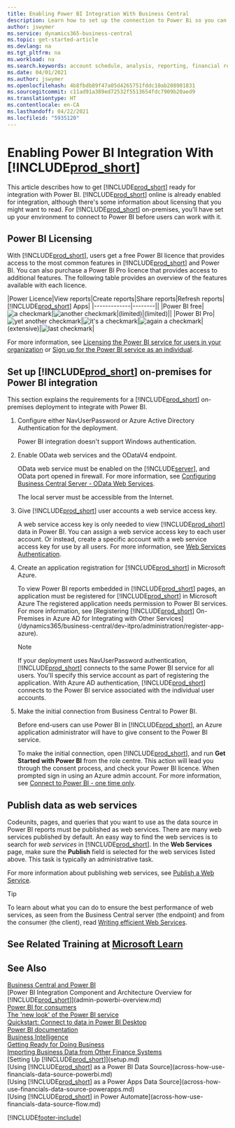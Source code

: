 ```yaml
---
title: Enabling Power BI Integration With Business Central
description: Learn how to set up the connection to Power Bi so you can get insights, business intelligence, and KPIs from your Business Central data with the Business Central apps for Power BI.
author: jswymer
ms.service: dynamics365-business-central
ms.topic: get-started-article
ms.devlang: na
ms.tgt_pltfrm: na
ms.workload: na
ms.search.keywords: account schedule, analysis, reporting, financial report, business intelligence, KPI
ms.date: 04/01/2021
ms.author: jswymer
ms.openlocfilehash: 4b8fbdb89f47a05d4265751fddc10ab208901831
ms.sourcegitcommit: c11ad91a389ed72532f5513654fdc7909b20aed9
ms.translationtype: HT
ms.contentlocale: en-CA
ms.lasthandoff: 04/22/2021
ms.locfileid: "5935120"
---
```

# <a name="enabling-power-bi-integration-with-prod_short"></a>Enabling Power BI Integration With [!INCLUDE[prod_short](includes/prod_short.md)]

This article describes how to get [!INCLUDE[prod_short](includes/prod_short.md)] ready for integration with Power BI. [!INCLUDE[prod_short](includes/prod_short.md)] online is already enabled for integration, although there's some information about licensing that you might want to read. For [!INCLUDE[prod_short](includes/prod_short.md)] on-premises, you'll have set up your environment to connect to Power BI before users can work with it.

## <a name="power-bi-licensing"></a><a name="license"></a>Power BI Licensing

With [!INCLUDE[prod_short](includes/prod_short.md)], users get a free Power BI licence that provides access to the most common features in [!INCLUDE[prod_short](includes/prod_short.md)] and Power BI. You can also purchase a Power BI Pro licence that provides access to additional features. The following table provides an overview of the features available with each licence.

|Power Licence|View reports|Create reports|Share reports|Refresh reports| [!INCLUDE[prod_short](includes/prod_short.md)] Apps|
|-------------|--------||
|Power BI free|![a checkmark](media/check.png)|![another checkmark](media/check.png)|(limited)|(limited)||
|Power BI Pro|![yet another checkmark](media/check.png)|![it's a checkmark](media/check.png)|![again a checkmark](media/check.png)|(extensive)|![last checkmark](media/check.png)|

For more information, see [Licensing the Power BI service for users in your organization](/power-bi/admin/service-admin-licensing-organization) or [Sign up for the Power BI service as an individual](/power-bi/fundamentals/service-self-service-signup-for-power-bi).

## <a name="set-up-prod_short-on-premises-for-power-bi-integration"></a><a name="setup"></a>Set up [!INCLUDE[prod_short](includes/prod_short.md)] on-premises for Power BI integration

This section explains the requirements for a [!INCLUDE[prod_short](includes/prod_short.md)] on-premises deployment to integrate with Power BI.

1. Configure either NavUserPassword or Azure Active Directory Authentication for the deployment.

    Power BI integration doesn't support Windows authentication.  

2. Enable OData web services and the ODataV4 endpoint.

    OData web service must be enabled on the [!INCLUDE[server](includes/server.md)], and OData port opened in firewall. For more information, see [Configuring Business Central Server - OData Web Services](/dynamics365/business-central/dev-itpro/administration/configure-server-instance#ODataServices).

    The local server must be accessible from the Internet.

3. Give [!INCLUDE[prod_short](includes/prod_short.md)] user accounts a web service access key.

    A web service access key is only needed to view [!INCLUDE[prod_short](includes/prod_short.md)] data in Power BI. You can assign a web service access key to each user account. Or instead, create a specific account with a web service access key for use by all users. For more information, see [Web Services Authentication](/dynamics365/business-central/dev-itpro/webservices/web-services-authentication#generate-a-web-service-access-key).

    <!--
    > [!IMPORTANT]
    > With [!INCLUDE[prod_short](../developer/includes/prod_short.md)] online, the use of access keys (Basic Auth) for web service authentication is [deprecated](../upgrade/deprecated-features-w1.md#accesskeys). We recommend that you use OAuth2 instead. For more information, see [Using OAuth to Authorize Business Central Web Services](../webservices/authenticate-web-services-using-oauth.md).-->

4. Create an application registration for [!INCLUDE[prod_short](includes/prod_short.md)] in Microsoft Azure.

    To view Power BI reports embedded in [!INCLUDE[prod_short](includes/prod_short.md)] pages, an application must be registered for [!INCLUDE[prod_short](includes/prod_short.md)] in Microsoft Azure The registered application needs permission to Power BI services. For more information, see [Registering [!INCLUDE[prod_short](includes/prod_short.md)] On-Premises in Azure AD for Integrating with Other Services](/dynamics365/business-central/dev-itpro/administration/register-app-azure).

    > [!NOTE]
    > If your deployment uses NavUserPassword authentication, [!INCLUDE[prod_short](includes/prod_short.md)] connects to the same Power BI service for all users. You'll specify this service account as part of registering the application. With Azure AD authentication, [!INCLUDE[prod_short](includes/prod_short.md)] connects to the Power BI service associated with the individual user accounts.

    <!-- Windows authentication can also be used but you can't get data from BC in Power BI -->
5. Make the initial connection from Business Central to Power BI.

    Before end-users can use Power BI in [!INCLUDE[prod_short](includes/prod_short.md)], an Azure application administrator will have to give consent to the Power BI service.

    To make the initial connection, open [!INCLUDE[prod_short](includes/prod_short.md)], and run **Get Started with Power BI** from the role centre. This action will lead you through the consent process, and check your Power BI licence. When prompted sign in using an Azure admin account. For more information, see [Connect to Power BI - one time only](across-working-with-powerbi.md#connect).

## <a name="publish-data-as-web-services"></a>Publish data as web services

Codeunits, pages, and queries that you want to use as the data source in Power BI reports must be published as web services. There are many web services published by default. An easy way to find the web services is to search for *web services* in [!INCLUDE[prod_short](includes/prod_short.md)]. In the **Web Services** page, make sure the **Publish** field is selected for the web services listed above. This task is typically an administrative task.

For more information about publishing web services, see [Publish a Web Service](across-how-publish-web-service.md).

> [!TIP]
> To learn about what you can do to ensure the best performance of web services, as seen from the Business Central server (the endpoint) and from the consumer (the client), read [Writing efficient Web Services](/dynamics365/business-central/dev-itpro/performance/performance-developer#writing-efficient-web-services).

## <a name="see-related-training-at-microsoft-learn"></a>See Related Training at [Microsoft Learn](/learn/modules/Configure-powerbi-excel-dynamics-365-business-central/index)

## <a name="see-also"></a>See Also

[Business Central and Power BI](admin-powerbi.md)  
[Power BI Integration Component and Architecture Overview for [!INCLUDE[prod_short](includes/prod_short.md)]](admin-powerbi-overview.md)  
[Power BI for consumers](/power-bi/consumer/end-user-consumer)  
[The 'new look' of the Power BI service](/power-bi/service-new-look)  
[Quickstart: Connect to data in Power BI Desktop](/power-bi/desktop-quickstart-connect-to-data)  
[Power BI documentation](/power-bi/)  
[Business Intelligence](bi.md)  
[Getting Ready for Doing Business](ui-get-ready-business.md)  
[Importing Business Data from Other Finance Systems](across-import-data-configuration-packages.md)  
[Setting Up [!INCLUDE[prod_short](includes/prod_short.md)]](setup.md)  
[Using [!INCLUDE[prod_short](includes/prod_short.md)] as a Power BI Data Source](across-how-use-financials-data-source-powerbi.md)  
[Using [!INCLUDE[prod_short](includes/prod_short.md)] as a Power Apps Data Source](across-how-use-financials-data-source-powerapps.md)  
[Using [!INCLUDE[prod_short](includes/prod_short.md)] in Power Automate](across-how-use-financials-data-source-flow.md)  




[!INCLUDE[footer-include](includes/footer-banner.md)]